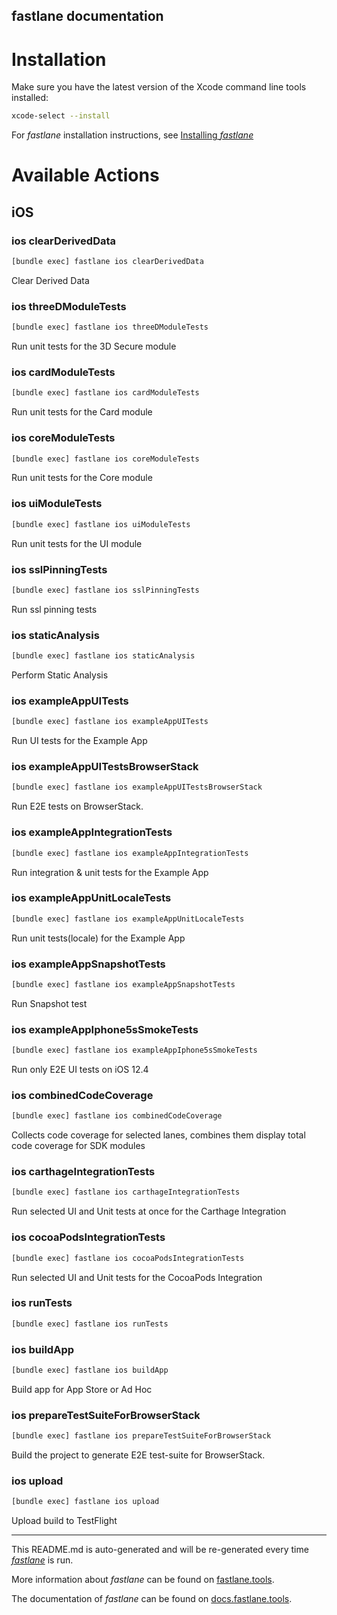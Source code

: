 fastlane documentation
----

# Installation

Make sure you have the latest version of the Xcode command line tools installed:

```sh
xcode-select --install
```

For _fastlane_ installation instructions, see [Installing _fastlane_](https://docs.fastlane.tools/#installing-fastlane)

# Available Actions

## iOS

### ios clearDerivedData

```sh
[bundle exec] fastlane ios clearDerivedData
```

Clear Derived Data

### ios threeDModuleTests

```sh
[bundle exec] fastlane ios threeDModuleTests
```

Run unit tests for the 3D Secure module

### ios cardModuleTests

```sh
[bundle exec] fastlane ios cardModuleTests
```

Run unit tests for the Card module

### ios coreModuleTests

```sh
[bundle exec] fastlane ios coreModuleTests
```

Run unit tests for the Core module

### ios uiModuleTests

```sh
[bundle exec] fastlane ios uiModuleTests
```

Run unit tests for the UI module

### ios sslPinningTests

```sh
[bundle exec] fastlane ios sslPinningTests
```

Run ssl pinning tests

### ios staticAnalysis

```sh
[bundle exec] fastlane ios staticAnalysis
```

Perform Static Analysis

### ios exampleAppUITests

```sh
[bundle exec] fastlane ios exampleAppUITests
```

Run UI tests for the Example App

### ios exampleAppUITestsBrowserStack

```sh
[bundle exec] fastlane ios exampleAppUITestsBrowserStack
```

Run E2E tests on BrowserStack.

### ios exampleAppIntegrationTests

```sh
[bundle exec] fastlane ios exampleAppIntegrationTests
```

Run integration & unit tests for the Example App

### ios exampleAppUnitLocaleTests

```sh
[bundle exec] fastlane ios exampleAppUnitLocaleTests
```

Run unit tests(locale) for the Example App

### ios exampleAppSnapshotTests

```sh
[bundle exec] fastlane ios exampleAppSnapshotTests
```

Run Snapshot test

### ios exampleAppIphone5sSmokeTests

```sh
[bundle exec] fastlane ios exampleAppIphone5sSmokeTests
```

Run only E2E UI tests on iOS 12.4

### ios combinedCodeCoverage

```sh
[bundle exec] fastlane ios combinedCodeCoverage
```

Collects code coverage for selected lanes, combines them display total code coverage for SDK modules

### ios carthageIntegrationTests

```sh
[bundle exec] fastlane ios carthageIntegrationTests
```

Run selected UI and Unit tests at once for the Carthage Integration

### ios cocoaPodsIntegrationTests

```sh
[bundle exec] fastlane ios cocoaPodsIntegrationTests
```

Run selected UI and Unit tests for the CocoaPods Integration

### ios runTests

```sh
[bundle exec] fastlane ios runTests
```



### ios buildApp

```sh
[bundle exec] fastlane ios buildApp
```

Build app for App Store or Ad Hoc

### ios prepareTestSuiteForBrowserStack

```sh
[bundle exec] fastlane ios prepareTestSuiteForBrowserStack
```

Build the project to generate E2E test-suite for BrowserStack.

### ios upload

```sh
[bundle exec] fastlane ios upload
```

Upload build to TestFlight

----

This README.md is auto-generated and will be re-generated every time [_fastlane_](https://fastlane.tools) is run.

More information about _fastlane_ can be found on [fastlane.tools](https://fastlane.tools).

The documentation of _fastlane_ can be found on [docs.fastlane.tools](https://docs.fastlane.tools).
